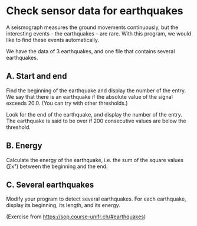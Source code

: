 # Check sensor data for earthquakes #

A seismograph measures the ground movements continuously, but the interesting events - the earthquakes – are rare. With this program, we would like to find these events automatically.

We have the data of 3 earthquakes, and one file that contains several earthquakes.

## A. Start and end ##
Find the beginning of the earthquake and display the number of the entry. We say that there is an earthquake if the absolute value of the signal exceeds 20.0. (You can try with other thresholds.)

Look for the end of the earthquake, and display the number of the entry. The earthquake is said to be over if 200 consecutive values are below the threshold.

## B. Energy ##
Calculate the energy of the earthquake, i.e. the sum of the square values (∑x²) between the beginning and the end.

## C. Several earthquakes ##
Modify your program to detect several earthquakes. For each earthquake, display its beginning, its length, and its energy.


(Exercise from https://sop.course-unifr.ch/#earthquakes)
